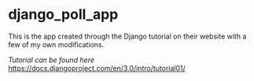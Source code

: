 # django_poll_app
This is the app created through the Django tutorial on their website with a few of my own modifications.

*Tutorial can be found here* https://docs.djangoproject.com/en/3.0/intro/tutorial01/
